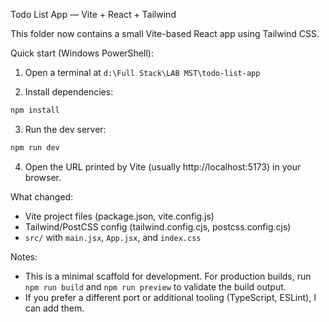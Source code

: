 Todo List App — Vite + React + Tailwind

This folder now contains a small Vite-based React app using Tailwind CSS.

Quick start (Windows PowerShell):

1. Open a terminal at `d:\Full Stack\LAB MST\todo-list-app`

2. Install dependencies:

```powershell
npm install
```

3. Run the dev server:

```powershell
npm run dev
```

4. Open the URL printed by Vite (usually http://localhost:5173) in your browser.

What changed:
- Vite project files (package.json, vite.config.js)
- Tailwind/PostCSS config (tailwind.config.cjs, postcss.config.cjs)
- `src/` with `main.jsx`, `App.jsx`, and `index.css`

Notes:
- This is a minimal scaffold for development. For production builds, run `npm run build` and `npm run preview` to validate the build output.
- If you prefer a different port or additional tooling (TypeScript, ESLint), I can add them.

